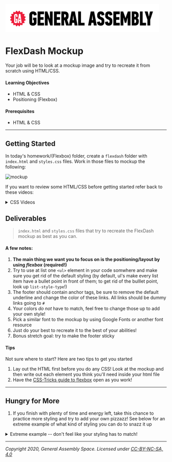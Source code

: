 [![General Assembly Logo](/ga_cog.png)](https://generalassemb.ly)

# FlexDash Mockup

Your job will be to look at a mockup image and try to recreate it from scratch using HTML/CSS. 

#### Learning Objectives

- HTML & CSS 
- Positioning (Flexbox)

#### Prerequisites

- HTML & CSS

---

## Getting Started

In today's homework/(Flexbox) folder, create a `flexdash` folder with `index.html` and `styles.css` files. Work in those files to mockup the following: 

![mockup](https://i.imgur.com/xY9NSsb.png)

If you want to review some HTML/CSS before getting started refer back to these videos: 

<details><summary>CSS Videos</summary><p>

1. [On the box model](https://www.youtube.com/watch?v=HNgdhp1_kEE&index=6&list=PLdnONIhPScST0Vy4LrIZiYKpFNoxgyH7J)

2. [On display](https://www.youtube.com/watch?v=qjSe_K3agYc&index=7&list=PLdnONIhPScST0Vy4LrIZiYKpFNoxgyH7J)

3. On flexbox: [first video](https://www.youtube.com/watch?v=tqdqEiTlqF0&list=PLdnONIhPScST0Vy4LrIZiYKpFNoxgyH7J&index=33), [second video](https://www.youtube.com/watch?v=7d8aAw8mzjI&list=PLdnONIhPScST0Vy4LrIZiYKpFNoxgyH7J&index=34), [third video](https://www.youtube.com/watch?v=zDYAbI78dzc&list=PLdnONIhPScST0Vy4LrIZiYKpFNoxgyH7J&index=35)

4. [On responsive design](https://www.youtube.com/watch?v=BsuCBmzLf_U&index=21&list=PLdnONIhPScST0Vy4LrIZiYKpFNoxgyH7J)

5. [On units of measure](https://www.youtube.com/watch?v=5axuSSBIMuQ&index=9&list=PLdnONIhPScST0Vy4LrIZiYKpFNoxgyH7J)
    
</p></details>

## Deliverables

> `index.html` and `styles.css` files that try to recreate the FlexDash mockup as best as you can. 

#### A few notes: 

1. **The main thing we want you to focus on is the positioning/layout by using _flexbox_ (required!)**
1. Try to use at list one `<ul>` element in your code somwhere and make sure you get rid of the default styling (by default, ul's make every list item have a bullet point in front of them; to get rid of the bulllet point, look up `list-style-type`!) 
1. The footer should contain anchor tags, be sure to remove the default underline and change the color of these links. All links should be dummy links going to `#`
1. Your colors  _do not_ have to match, feel free to change those up to add your own style! 
1. Pick a similar font to the mockup by using Google Fonts or another font resource
1. Just do your best to recreate it to the best of your abilities! 
1. Bonus stretch goal: try to make the footer sticky

#### Tips 

Not sure where to start? Here are two tips to get you started 

1. Lay out the HTML first before you do any CSS! Look at the mockup and then write out each element you think you'll need inside your html file 
1. Have the [CSS-Tricks guide to flexbox](https://css-tricks.com/snippets/css/a-guide-to-flexbox/) open as you work! 

---

## Hungry for More 

1. If you finish with plenty of time and energy left, take this chance to practice more styling and try to add your own pizzazz! See below for an extreme example of what kind of styling you can do to snazz it up 

<details><summary>Extreme example -- don't feel like your styling has to match!</summary><p>

The example below is just to show you how much you can do with some CSS. We of course don't expect you to recreate this, but just show you what is possible with lots of experience. For now, just add whatever styling you want and can! 

![](https://miro.medium.com/max/1400/1*80k7IqhWOR0Og-PP7cLm4g.jpeg)

> Source: https://medium.muz.li/30-handpicked-excellent-dashboards-347e2407a057

</details>

---

*Copyright 2020, General Assembly Space. Licensed under [CC-BY-NC-SA, 4.0](https://creativecommons.org/licenses/by-nc-sa/4.0/)*

